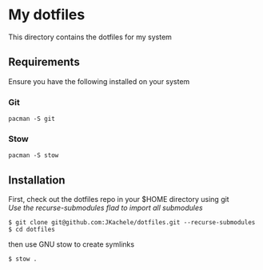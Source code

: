 # My dotfiles

This directory contains the dotfiles for my system

## Requirements

Ensure you have the following installed on your system

### Git

```
pacman -S git
```

### Stow

```
pacman -S stow
```

## Installation

First, check out the dotfiles repo in your $HOME directory using git<br>
*Use the recurse-submodules flad to import all submodules*

```
$ git clone git@github.com:JKachele/dotfiles.git --recurse-submodules
$ cd dotfiles
```

then use GNU stow to create symlinks

```
$ stow .
```
